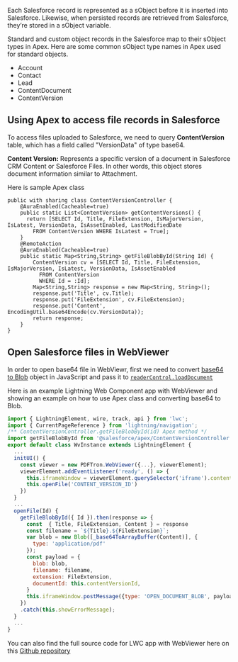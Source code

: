 Each Salesforce record is represented as a sObject before it is inserted into Salesforce. Likewise, when persisted records are retrieved from Salesforce, they’re stored in a sObject variable.

Standard and custom object records in the Salesforce map to their sObject types in Apex. Here are some common sObject type names in Apex used for standard objects.

- Account
- Contact
- Lead
- ContentDocument
- ContentVersion


## Using Apex to access file records in Salesforce

To access files uploaded to Salesforce, we need to query <b>ContentVersion</b> table, which has a field called "VersionData" of type base64.

<b>Content Version:</b> Represents a specific version of a document in Salesforce CRM Content or Salesforce Files. In other words, this object stores document information similar to Attachment.

Here is sample Apex class
```Apex
public with sharing class ContentVersionController {
    @AuraEnabled(Cacheable=true)
    public static List<ContentVersion> getContentVersions() {
      return [SELECT Id, Title, FileExtension, IsMajorVersion, IsLatest, VersionData, IsAssetEnabled, LastModifiedDate
        FROM ContentVersion WHERE IsLatest = True];
    }
    @RemoteAction
    @AuraEnabled(Cacheable=true)
    public static Map<String,String> getFileBlobById(String Id) {
        ContentVersion cv = [SELECT Id, Title, FileExtension, IsMajorVersion, IsLatest, VersionData, IsAssetEnabled
          FROM ContentVersion
          WHERE Id = :Id];
        Map<String,String> response = new Map<String, String>();
        response.put('Title', cv.Title);
        response.put('FileExtension', cv.FileExtension);
        response.put('Content', EncodingUtil.base64Encode(cv.VersionData));
        return response;
    }
}
```


## Open Salesforce files in WebViewer

In order to open base64 file in WebViewr, first we need to convert [base64 to Blob](https://www.pdftron.com/documentation/web/guides/basics/open/base64/) object in JavaScript and pass it to [`readerControl.loadDocument`](https://www.pdftron.com/api/web/WebViewerInstance.html#loadDocument__anchor)

Here is an example Lightning Web Component app with WebViewer and showing an example on how to use Apex class and converting base64 to Blob.

```js
import { LightningElement, wire, track, api } from 'lwc';
import { CurrentPageReference } from 'lightning/navigation';
/** ContentVersionController.getFileBlobById(id) Apex method */
import getFileBlobById from '@salesforce/apex/ContentVersionController.getFileBlobById';
export default class WvInstance extends LightningElement {
  ...
  initUI() {
    const viewer = new PDFTron.WebViewer({...}, viewerElement);
    viewerElement.addEventListener('ready', () => {
      this.iframeWindow = viewerElement.querySelector('iframe').contentWindow;
      this.openFile('CONTENT_VERSION_ID')
    })
  }
  ...
  openFile(Id) {
    getFileBlobById({ Id }).then(response => {
      const  { Title, FileExtension, Content } = response
      const filename = `${Title}.${FileExtension}`;
      var blob = new Blob([_base64ToArrayBuffer(Content)], {
        type: 'application/pdf'
      });
      const payload = {
        blob: blob,
        filename: filename,
        extension: FileExtension,
        documentId: this.contentVersionId,
      }
      this.iframeWindow.postMessage({type: 'OPEN_DOCUMENT_BLOB', payload }, '*')
    })
    .catch(this.showErrorMessage);
  }
  ...
}
```


You can also find the full source code for LWC app with WebViewer here on this [Github repository](https://github.com/PDFTron/webviewer-salesforce-apex-example)
